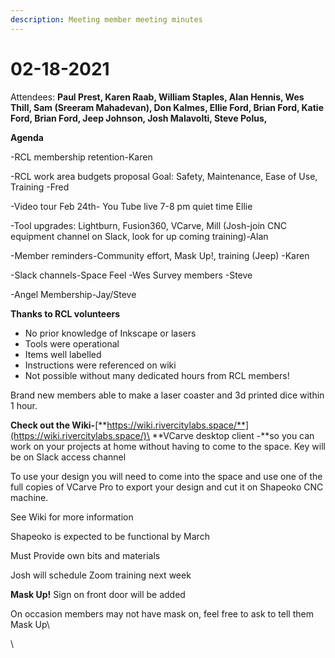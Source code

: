 ```yaml
---
description: Meeting member meeting minutes
---
```


# 02-18-2021

Attendees: **Paul Prest, Karen Raab, William Staples, Alan Hennis, Wes Thill, Sam (Sreeram Mahadevan), Don Kalmes, Ellie Ford, Brian Ford, Katie Ford, Brian Ford, Jeep Johnson, Josh Malavolti, Steve Polus,**

**Agenda**

\-RCL membership retention-Karen

\-RCL work area budgets proposal Goal: Safety, Maintenance, Ease of Use, Training -Fred

\-Video tour Feb 24th- You Tube live 7-8 pm quiet time Ellie

\-Tool upgrades: Lightburn, Fusion360, VCarve, Mill (Josh-join CNC equipment channel on Slack, look for up coming training)-Alan

\-Member reminders-Community effort, Mask Up!, training (Jeep) -Karen

\-Slack channels-Space Feel  -Wes Survey members -Steve

\-Angel Membership-Jay/Steve

**Thanks to RCL volunteers**

* No prior knowledge of Inkscape or lasers
* Tools were operational
* Items well labelled
* Instructions were referenced on wiki
* Not possible without many dedicated hours from RCL members!

Brand new members able to make a laser coaster and 3d printed dice within 1 hour.

**Check out the Wiki-**[**https://wiki.rivercitylabs.space/**](https://wiki.rivercitylabs.space/)\
**VCarve desktop client -**so you can work on your projects at home without having to come to the space. Key will be on Slack access channel

To use your design you will need to come into the space and use one of the full copies of VCarve Pro to export your design and cut it on Shapeoko CNC machine.

See Wiki for more information

Shapeoko is expected to be functional by March

Must Provide own bits and materials &#x20;

Josh will schedule Zoom training next week

**Mask Up!** Sign on front door will be added

On occasion members may not have mask on, feel free to ask to tell them Mask Up\


\
